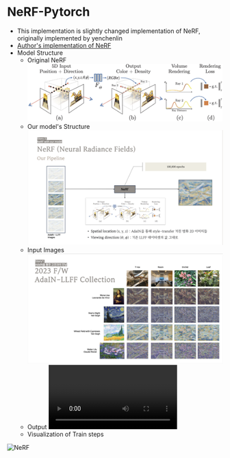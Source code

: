 # NeRF-Pytorch

- This implementation is slightly changed implementation of NeRF, originally implemented by yenchenlin
- [Author's implementation of NeRF](https://github.com/yenchenlin/nerf-pytorch)
- Model Structure
  - Original NeRF
![NeRF](./imgs/pipeline.jpg)
  - Our model's Structure
    ![NeRF](./imgs/Nerf.png)
  - Input Images
    ![NeRF](./imgs/Input.png)
  - Output
    ![NeRF](./imgs/orchids_test_spiral_100000_rgb.mp4)
  - Visualization of Train steps

![NeRF](./imgs/training.gif)
